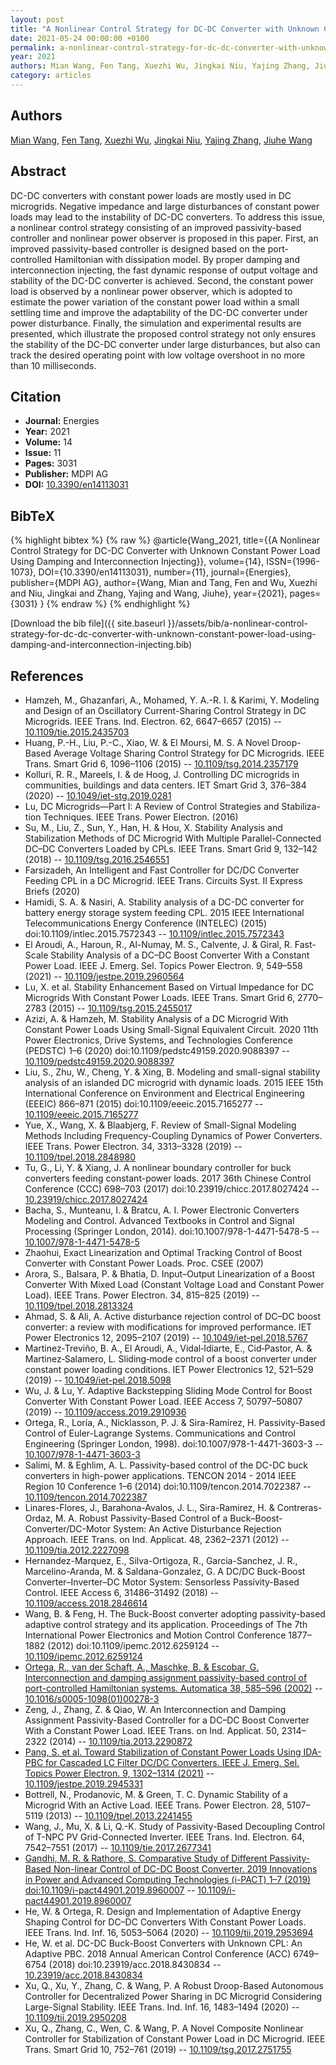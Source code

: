 ```yaml
---
layout: post
title: "A Nonlinear Control Strategy for DC-DC Converter with Unknown Constant Power Load Using Damping and Interconnection Injecting"
date: 2021-05-24 00:00:00 +0100
permalink: a-nonlinear-control-strategy-for-dc-dc-converter-with-unknown-constant-power-load-using-damping-and-interconnection-injecting
year: 2021
authors: Mian Wang, Fen Tang, Xuezhi Wu, Jingkai Niu, Yajing Zhang, Jiuhe Wang
category: articles
---
```

 
## Authors
[Mian Wang](authors/mian-wang), [Fen Tang](authors/fen-tang), [Xuezhi Wu](authors/xuezhi-wu), [Jingkai Niu](authors/jingkai-niu), [Yajing Zhang](authors/yajing-zhang), [Jiuhe Wang](authors/jiuhe-wang)
 
## Abstract
DC-DC converters with constant power loads are mostly used in DC microgrids. Negative impedance and large disturbances of constant power loads may lead to the instability of DC-DC converters. To address this issue, a nonlinear control strategy consisting of an improved passivity-based controller and nonlinear power observer is proposed in this paper. First, an improved passivity-based controller is designed based on the port-controlled Hamiltonian with dissipation model. By proper damping and interconnection injecting, the fast dynamic response of output voltage and stability of the DC-DC converter is achieved. Second, the constant power load is observed by a nonlinear power observer, which is adopted to estimate the power variation of the constant power load within a small settling time and improve the adaptability of the DC-DC converter under power disturbance. Finally, the simulation and experimental results are presented, which illustrate the proposed control strategy not only ensures the stability of the DC-DC converter under large disturbances, but also can track the desired operating point with low voltage overshoot in no more than 10 milliseconds.
 
## Citation
- **Journal:** Energies
- **Year:** 2021
- **Volume:** 14
- **Issue:** 11
- **Pages:** 3031
- **Publisher:** MDPI AG
- **DOI:** [10.3390/en14113031](https://doi.org/10.3390/en14113031)
 
## BibTeX
{% highlight bibtex %}
{% raw %}
@article{Wang_2021,
  title={{A Nonlinear Control Strategy for DC-DC Converter with Unknown Constant Power Load Using Damping and Interconnection Injecting}},
  volume={14},
  ISSN={1996-1073},
  DOI={10.3390/en14113031},
  number={11},
  journal={Energies},
  publisher={MDPI AG},
  author={Wang, Mian and Tang, Fen and Wu, Xuezhi and Niu, Jingkai and Zhang, Yajing and Wang, Jiuhe},
  year={2021},
  pages={3031}
}
{% endraw %}
{% endhighlight %}
 
[Download the bib file]({{ site.baseurl }}/assets/bib/a-nonlinear-control-strategy-for-dc-dc-converter-with-unknown-constant-power-load-using-damping-and-interconnection-injecting.bib)
 
## References
- Hamzeh, M., Ghazanfari, A., Mohamed, Y. A.-R. I. & Karimi, Y. Modeling and Design of an Oscillatory Current-Sharing Control Strategy in DC Microgrids. IEEE Trans. Ind. Electron. 62, 6647–6657 (2015) -- [10.1109/tie.2015.2435703](https://doi.org/10.1109/tie.2015.2435703)
- Huang, P.-H., Liu, P.-C., Xiao, W. & El Moursi, M. S. A Novel Droop-Based Average Voltage Sharing Control Strategy for DC Microgrids. IEEE Trans. Smart Grid 6, 1096–1106 (2015) -- [10.1109/tsg.2014.2357179](https://doi.org/10.1109/tsg.2014.2357179)
- Kolluri, R. R., Mareels, I. & de Hoog, J. Controlling DC microgrids in communities, buildings and data centers. IET Smart Grid 3, 376–384 (2020) -- [10.1049/iet-stg.2019.0281](https://doi.org/10.1049/iet-stg.2019.0281)
- Lu, DC Microgrids—Part I: A Review of Control Strategies and Stabiliza-tion Techniques. IEEE Trans. Power Electron. (2016)
- Su, M., Liu, Z., Sun, Y., Han, H. & Hou, X. Stability Analysis and Stabilization Methods of DC Microgrid With Multiple Parallel-Connected DC–DC Converters Loaded by CPLs. IEEE Trans. Smart Grid 9, 132–142 (2018) -- [10.1109/tsg.2016.2546551](https://doi.org/10.1109/tsg.2016.2546551)
- Farsizadeh, An Intelligent and Fast Controller for DC/DC Converter Feeding CPL in a DC Microgrid. IEEE Trans. Circuits Syst. II Express Briefs (2020)
- Hamidi, S. A. & Nasiri, A. Stability analysis of a DC-DC converter for battery energy storage system feeding CPL. 2015 IEEE International Telecommunications Energy Conference (INTELEC) (2015) doi:10.1109/intlec.2015.7572343 -- [10.1109/intlec.2015.7572343](https://doi.org/10.1109/intlec.2015.7572343)
- El Aroudi, A., Haroun, R., Al-Numay, M. S., Calvente, J. & Giral, R. Fast-Scale Stability Analysis of a DC–DC Boost Converter With a Constant Power Load. IEEE J. Emerg. Sel. Topics Power Electron. 9, 549–558 (2021) -- [10.1109/jestpe.2019.2960564](https://doi.org/10.1109/jestpe.2019.2960564)
- Lu, X. et al. Stability Enhancement Based on Virtual Impedance for DC Microgrids With Constant Power Loads. IEEE Trans. Smart Grid 6, 2770–2783 (2015) -- [10.1109/tsg.2015.2455017](https://doi.org/10.1109/tsg.2015.2455017)
- Azizi, A. & Hamzeh, M. Stability Analysis of a DC Microgrid With Constant Power Loads Using Small-Signal Equivalent Circuit. 2020 11th Power Electronics, Drive Systems, and Technologies Conference (PEDSTC) 1–6 (2020) doi:10.1109/pedstc49159.2020.9088397 -- [10.1109/pedstc49159.2020.9088397](https://doi.org/10.1109/pedstc49159.2020.9088397)
- Liu, S., Zhu, W., Cheng, Y. & Xing, B. Modeling and small-signal stability analysis of an islanded DC microgrid with dynamic loads. 2015 IEEE 15th International Conference on Environment and Electrical Engineering (EEEIC) 866–871 (2015) doi:10.1109/eeeic.2015.7165277 -- [10.1109/eeeic.2015.7165277](https://doi.org/10.1109/eeeic.2015.7165277)
- Yue, X., Wang, X. & Blaabjerg, F. Review of Small-Signal Modeling Methods Including Frequency-Coupling Dynamics of Power Converters. IEEE Trans. Power Electron. 34, 3313–3328 (2019) -- [10.1109/tpel.2018.2848980](https://doi.org/10.1109/tpel.2018.2848980)
- Tu, G., Li, Y. & Xiang, J. A nonlinear boundary controller for buck converters feeding constant-power loads. 2017 36th Chinese Control Conference (CCC) 698–703 (2017) doi:10.23919/chicc.2017.8027424 -- [10.23919/chicc.2017.8027424](https://doi.org/10.23919/chicc.2017.8027424)
- Bacha, S., Munteanu, I. & Bratcu, A. I. Power Electronic Converters Modeling and Control. Advanced Textbooks in Control and Signal Processing (Springer London, 2014). doi:10.1007/978-1-4471-5478-5 -- [10.1007/978-1-4471-5478-5](https://doi.org/10.1007/978-1-4471-5478-5)
- Zhaohui, Exact Linearization and Optimal Tracking Control of Boost Converter with Constant Power Loads. Proc. CSEE (2007)
- Arora, S., Balsara, P. & Bhatia, D. Input–Output Linearization of a Boost Converter With Mixed Load (Constant Voltage Load and Constant Power Load). IEEE Trans. Power Electron. 34, 815–825 (2019) -- [10.1109/tpel.2018.2813324](https://doi.org/10.1109/tpel.2018.2813324)
- Ahmad, S. & Ali, A. Active disturbance rejection control of DC–DC boost converter: a review with modifications for improved performance. IET Power Electronics 12, 2095–2107 (2019) -- [10.1049/iet-pel.2018.5767](https://doi.org/10.1049/iet-pel.2018.5767)
- Martinez‐Treviño, B. A., El Aroudi, A., Vidal‐Idiarte, E., Cid‐Pastor, A. & Martinez‐Salamero, L. Sliding‐mode control of a boost converter under constant power loading conditions. IET Power Electronics 12, 521–529 (2019) -- [10.1049/iet-pel.2018.5098](https://doi.org/10.1049/iet-pel.2018.5098)
- Wu, J. & Lu, Y. Adaptive Backstepping Sliding Mode Control for Boost Converter With Constant Power Load. IEEE Access 7, 50797–50807 (2019) -- [10.1109/access.2019.2910936](https://doi.org/10.1109/access.2019.2910936)
- Ortega, R., Loría, A., Nicklasson, P. J. & Sira-Ramírez, H. Passivity-Based Control of Euler-Lagrange Systems. Communications and Control Engineering (Springer London, 1998). doi:10.1007/978-1-4471-3603-3 -- [10.1007/978-1-4471-3603-3](https://doi.org/10.1007/978-1-4471-3603-3)
- Salimi, M. & Eghlim, A. L. Passivity-based control of the DC-DC buck converters in high-power applications. TENCON 2014 - 2014 IEEE Region 10 Conference 1–6 (2014) doi:10.1109/tencon.2014.7022387 -- [10.1109/tencon.2014.7022387](https://doi.org/10.1109/tencon.2014.7022387)
- Linares-Flores, J., Barahona-Avalos, J. L., Sira-Ramirez, H. & Contreras-Ordaz, M. A. Robust Passivity-Based Control of a Buck–Boost-Converter/DC-Motor System: An Active Disturbance Rejection Approach. IEEE Trans. on Ind. Applicat. 48, 2362–2371 (2012) -- [10.1109/tia.2012.2227098](https://doi.org/10.1109/tia.2012.2227098)
- Hernandez-Marquez, E., Silva-Ortigoza, R., Garcia-Sanchez, J. R., Marcelino-Aranda, M. & Saldana-Gonzalez, G. A DC/DC Buck-Boost Converter–Inverter–DC Motor System: Sensorless Passivity-Based Control. IEEE Access 6, 31486–31492 (2018) -- [10.1109/access.2018.2846614](https://doi.org/10.1109/access.2018.2846614)
- Wang, B. & Feng, H. The Buck-Boost converter adopting passivity-based adaptive control strategy and its application. Proceedings of The 7th International Power Electronics and Motion Control Conference 1877–1882 (2012) doi:10.1109/ipemc.2012.6259124 -- [10.1109/ipemc.2012.6259124](https://doi.org/10.1109/ipemc.2012.6259124)
- [Ortega, R., van der Schaft, A., Maschke, B. & Escobar, G. Interconnection and damping assignment passivity-based control of port-controlled Hamiltonian systems. Automatica 38, 585–596 (2002)](interconnection-and-damping-assignment-passivity-based-control-of-port-controlled-hamiltonian-systems) -- [10.1016/s0005-1098(01)00278-3](https://doi.org/10.1016/s0005-1098(01)00278-3)
- Zeng, J., Zhang, Z. & Qiao, W. An Interconnection and Damping Assignment Passivity-Based Controller for a DC–DC Boost Converter With a Constant Power Load. IEEE Trans. on Ind. Applicat. 50, 2314–2322 (2014) -- [10.1109/tia.2013.2290872](https://doi.org/10.1109/tia.2013.2290872)
- [Pang, S. et al. Toward Stabilization of Constant Power Loads Using IDA-PBC for Cascaded LC Filter DC/DC Converters. IEEE J. Emerg. Sel. Topics Power Electron. 9, 1302–1314 (2021)](toward-stabilization-of-constant-power-loads-using-ida-pbc-for-cascaded-i-lc-i-filter-dc-dc-converters) -- [10.1109/jestpe.2019.2945331](https://doi.org/10.1109/jestpe.2019.2945331)
- Bottrell, N., Prodanovic, M. & Green, T. C. Dynamic Stability of a Microgrid With an Active Load. IEEE Trans. Power Electron. 28, 5107–5119 (2013) -- [10.1109/tpel.2013.2241455](https://doi.org/10.1109/tpel.2013.2241455)
- Wang, J., Mu, X. & Li, Q.-K. Study of Passivity-Based Decoupling Control of T-NPC PV Grid-Connected Inverter. IEEE Trans. Ind. Electron. 64, 7542–7551 (2017) -- [10.1109/tie.2017.2677341](https://doi.org/10.1109/tie.2017.2677341)
- [Gandhi, M. R. & Rathore, S. Comparative Study of Different Passivity-Based Non-linear Control of DC-DC Boost Converter. 2019 Innovations in Power and Advanced Computing Technologies (i-PACT) 1–7 (2019) doi:10.1109/i-pact44901.2019.8960007](comparative-study-of-different-passivity-based-non-linear-control-of-dc-dc-boost-converter) -- [10.1109/i-pact44901.2019.8960007](https://doi.org/10.1109/i-pact44901.2019.8960007)
- He, W. & Ortega, R. Design and Implementation of Adaptive Energy Shaping Control for DC–DC Converters With Constant Power Loads. IEEE Trans. Ind. Inf. 16, 5053–5064 (2020) -- [10.1109/tii.2019.2953694](https://doi.org/10.1109/tii.2019.2953694)
- He, W. et al. DC-DC Buck-Boost Converters with Unknown CPL: An Adaptive PBC. 2018 Annual American Control Conference (ACC) 6749–6754 (2018) doi:10.23919/acc.2018.8430834 -- [10.23919/acc.2018.8430834](https://doi.org/10.23919/acc.2018.8430834)
- Xu, Q., Xu, Y., Zhang, C. & Wang, P. A Robust Droop-Based Autonomous Controller for Decentralized Power Sharing in DC Microgrid Considering Large-Signal Stability. IEEE Trans. Ind. Inf. 16, 1483–1494 (2020) -- [10.1109/tii.2019.2950208](https://doi.org/10.1109/tii.2019.2950208)
- Xu, Q., Zhang, C., Wen, C. & Wang, P. A Novel Composite Nonlinear Controller for Stabilization of Constant Power Load in DC Microgrid. IEEE Trans. Smart Grid 10, 752–761 (2019) -- [10.1109/tsg.2017.2751755](https://doi.org/10.1109/tsg.2017.2751755)

